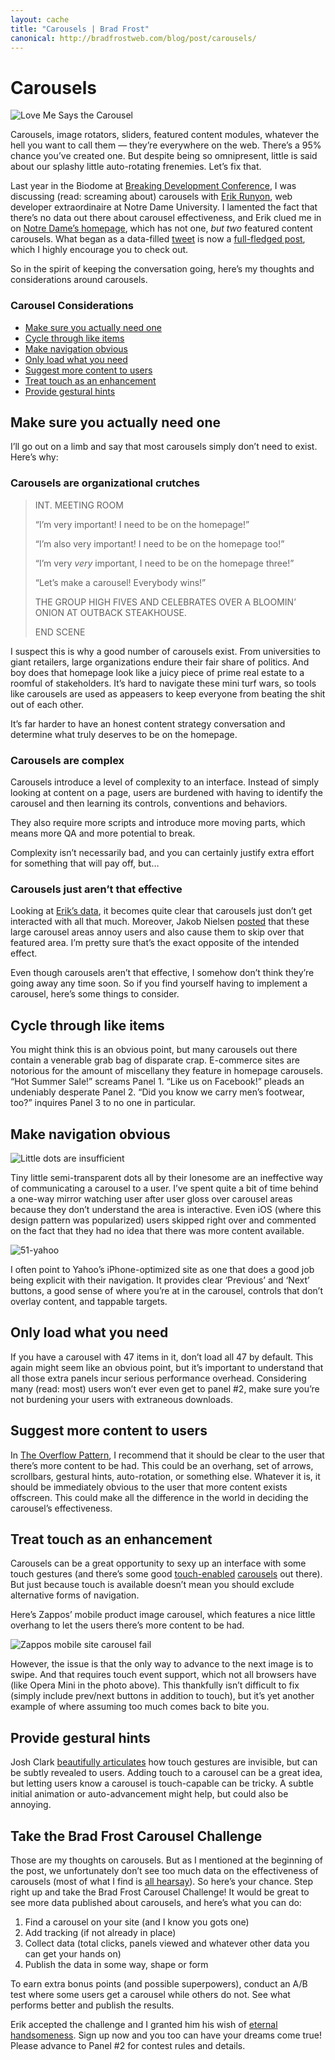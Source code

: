 ```yaml
---
layout: cache
title: "Carousels | Brad Frost"
canonical: http://bradfrostweb.com/blog/post/carousels/
---
```


# Carousels

![Love Me Says the Carousel](http://bradfrost.com/wp-content/uploads/2013/01/love-me.png)

Carousels, image rotators, sliders, featured content modules, whatever the hell you want to call them — they’re everywhere on the web. There’s a 95% chance you’ve created one. But despite being so omnipresent, little is said about our splashy little auto-rotating frenemies. Let’s fix that.

Last year in the Biodome at [Breaking Development Conference](http://bdconf.com/), I was discussing (read: screaming about) carousels with [Erik Runyon](http://weedygarden.net/), web developer extraordinaire at Notre Dame University. I lamented the fact that there’s no data out there about carousel effectiveness, and Erik clued me in on [Notre Dame’s homepage](http://www.nd.edu/), which has not one, *but two* featured content carousels. What began as a data-filled [tweet](https://twitter.com/erunyon/status/243737619148718080) is now a [full-fledged post](http://weedygarden.net/2013/01/carousel-stats/), which I highly encourage you to check out.

So in the spirit of keeping the conversation going, here’s my thoughts and considerations around carousels.

### Carousel Considerations

- [Make sure you actually need one](#need)
- [Cycle through like items](#cycle)
- [Make navigation obvious](#nav)
- [Only load what you need](#perf)
- [Suggest more content to users](#suggest)
- [Treat touch as an enhancement](#touch)
- [Provide gestural hints](#gestures)

## Make sure you actually need one

I’ll go out on a limb and say that most carousels simply don’t need to exist. Here’s why:

### Carousels are organizational crutches

> INT. MEETING ROOM
>
> “I’m very important! I need to be on the homepage!”
>
> “I’m also very important! I need to be on the homepage too!”
>
> “I’m very *very* important, I need to be on the homepage three!”
>
> “Let’s make a carousel! Everybody wins!”
>
> THE GROUP HIGH FIVES AND CELEBRATES OVER A BLOOMIN’ ONION AT OUTBACK STEAKHOUSE.
>
> END SCENE

I suspect this is why a good number of carousels exist. From universities to giant retailers, large organizations endure their fair share of politics. And boy does that homepage look like a juicy piece of prime real estate to a roomful of stakeholders. It’s hard to navigate these mini turf wars, so tools like carousels are used as appeasers to keep everyone from beating the shit out of each other.

It’s far harder to have an honest content strategy conversation and determine what truly deserves to be on the homepage.

### Carousels are complex

Carousels introduce a level of complexity to an interface. Instead of simply looking at content on a page, users are burdened with having to identify the carousel and then learning its controls, conventions and behaviors.

They also require more scripts and introduce more moving parts, which means more QA and more potential to break.

Complexity isn’t necessarily bad, and you can certainly justify extra effort for something that will pay off, but…

### Carousels just aren’t that effective

Looking at [Erik’s data](http://weedygarden.net/2013/01/carousel-stats/), it becomes quite clear that carousels just don’t get interacted with all that much. Moreover, Jakob Nielsen [posted](http://www.nngroup.com/articles/auto-forwarding/) that these large carousel areas annoy users and also cause them to skip over that featured area. I’m pretty sure that’s the exact opposite of the intended effect.

Even though carousels aren’t that effective, I somehow don’t think they’re going away any time soon. So if you find yourself having to implement a carousel, here’s some things to consider.

## Cycle through like items

You might think this is an obvious point, but many carousels out there contain a venerable grab bag of disparate crap. E-commerce sites are notorious for the amount of miscellany they feature in homepage carousels. “Hot Summer Sale!” screams Panel 1. “Like us on Facebook!” pleads an undeniably desperate Panel 2. “Did you know we carry men’s footwear, too?” inquires Panel 3 to no one in particular.

## Make navigation obvious

![Little dots are insufficient](http://bradfrost.com/wp-content/uploads/2013/01/40-insufficient.png)

Tiny little semi-transparent dots all by their lonesome are an ineffective way of communicating a carousel to a user. I’ve spent quite a bit of time behind a one-way mirror watching user after user gloss over carousel areas because they don’t understand the area is interactive. Even iOS (where this design pattern was popularized) users skipped right over and commented on the fact that they had no idea that there was more content available.

![51-yahoo](http://bradfrost.com/wp-content/uploads/2013/01/51-yahoo.png)

I often point to Yahoo’s iPhone-optimized site as one that does a good job being explicit with their navigation. It provides clear ‘Previous’ and ‘Next’ buttons, a good sense of where you’re at in the carousel, controls that don’t overlay content, and tappable targets.

## Only load what you need

If you have a carousel with 47 items in it, don’t load all 47 by default. This again might seem like an obvious point, but it’s important to understand that all those extra panels incur serious performance overhead. Considering many (read: most) users won’t ever even get to panel #2, make sure you’re not burdening your users with extraneous downloads.

## Suggest more content to users

In [The Overflow Pattern](http://bradfrost.com/blog/post/the-overflow-pattern/), I recommend that it should be clear to the user that there’s more content to be had. This could be an overhang, set of arrows, scrollbars, gestural hints, auto-rotation, or something else. Whatever it is, it should be immediately obvious to the user that more content exists offscreen. This could make all the difference in the world in deciding the carousel’s effectiveness.

## Treat touch as an enhancement

Carousels can be a great opportunity to sexy up an interface with some touch gestures (and there’s some good [touch-enabled](http://swipejs.com/) [carousels](http://filamentgroup.com/lab/responsive_carousel/) out there). But just because touch is available doesn’t mean you should exclude alternative forms of navigation.

Here’s Zappos’ mobile product image carousel, which features a nice little overhang to let the users there’s more content to be had.

![Zappos mobile site carousel fail](http://bradfrost.com/wp-content/uploads/2013/01/Screen-Shot-2013-01-23-at-2.28.23-AM.png)

However, the issue is that the only way to advance to the next image is to swipe. And that requires touch event support, which not all browsers have (like Opera Mini in the photo above). This thankfully isn’t difficult to fix (simply include prev/next buttons in addition to touch), but it’s yet another example of where assuming too much comes back to bite you.

## Provide gestural hints

Josh Clark [beautifully articulates](http://globalmoxie.com/blog/buttons-are-a-hack.shtml) how touch gestures are invisible, but can be subtly revealed to users. Adding touch to a carousel can be a great idea, but letting users know a carousel is touch-capable can be tricky. A subtle initial animation or auto-advancement might help, but could also be annoying.

## Take the Brad Frost Carousel Challenge

Those are my thoughts on carousels. But as I mentioned at the beginning of the post, we unfortunately don’t see too much data on the effectiveness of carousels (most of what I find is [all hearsay](http://ux.stackexchange.com/questions/10312/are-carousels-effective)). So here’s your chance. Step right up and take the Brad Frost Carousel Challenge! It would be great to see more data published about carousels, and here’s what you can do:

1. Find a carousel on your site (and I know you gots one)
2. Add tracking (if not already in place)
3. Collect data (total clicks, panels viewed and whatever other data you can get your hands on)
4. Publish the data in some way, shape or form

To earn extra bonus points (and possible superpowers), conduct an A/B test where some users get a carousel while others do not. See what performs better and publish the results.

Erik accepted the challenge and I granted him his wish of [eternal handsomeness](https://twimg0-a.akamaihd.net/profile_images/1748899943/grayscale-beard.jpg). Sign up now and you too can have your dreams come true! Please advance to Panel #2 for contest rules and details.
